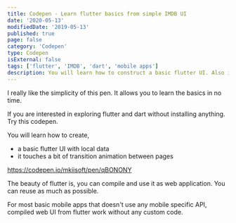 ```yaml
---
title: Codepen - Learn flutter basics from simple IMDB UI
date: '2020-05-13'
modifiedDate: '2019-05-13'
published: true
page: false
category: 'Codepen'
type: Codepen
isExternal: false
tags: ['flutter', 'IMDB', 'dart', 'mobile apps']
description: You will learn how to construct a basic flutter UI. Also it touches a bit of transition animation between pages.
---
```


I really like the simplicity of this pen. It allows you to learn the basics in no time.

If you are interested in exploring flutter and dart without installing anything. Try this codepen.

You will learn how to create,

- a basic flutter UI with local data
- it touches a bit of transition animation between pages

https://codepen.io/mkiisoft/pen/qBONONY

The beauty of flutter is, you can compile and use it as web application. You can reuse as much as possible.

For most basic mobile apps that doesn't use any mobile specific API, compiled web UI from flutter work without any custom code.
